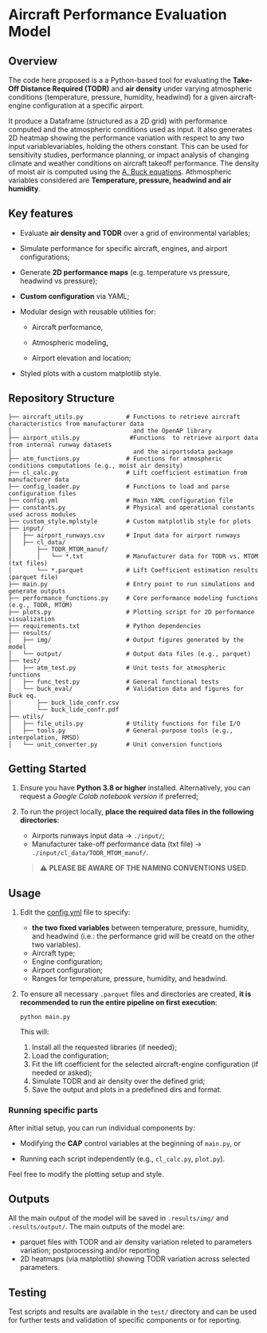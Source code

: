 # Aircraft Performance Evaluation Model

## Overview
The code here proposed is a a Python-based tool for evaluating the **Take-Off Distance Required (TODR)** and **air density** under varying atmospheric conditions (temperature, pressure, humidity, headwind) for a given aircraft-engine configuration at a specific airport.

It produce a Dataframe (structured as a 2D grid) with performance computed and the atmospheric conditions used as input.
It also generates 2D heatmap showing the performance variation with respect to any two input variablevariables, holding the others constant. 
This can be used for sensitivity studies, performance planning, or impact analysis of changing climate and weather conditions on aircraft takeoff performance.
The density of moist air is computed using the [A. Buck equations](https://en.wikipedia.org/wiki/Arden_Buck_equation).
Athmospheric variables considered are **Temperature, pressure, headwind and air humidity**.

## Key features
- Evaluate **air density and TODR** over a grid of environmental variables;

- Simulate performance for specific aircraft, engines, and airport configurations;

- Generate **2D performance maps** (e.g. temperature vs pressure, headwind vs pressure);

- **Custom configuration** via YAML;

- Modular design with reusable utilities for:

    * Aircraft performance,

    *   Atmospheric modeling,

    * Airport elevation and location;

- Styled plots with a custom matplotlib style.

## Repository Structure
```
├── aircraft_utils.py            # Functions to retrieve aircraft characteristics from manufacturer data
│                                  and the OpenAP library
├── airport_utils.py              #Functions  to retrieve airport data from internal runway datasets 
│                                  and the airportsdata package
├── atm_functions.py             # Functions for atmospheric conditions computations (e.g., moist air density)
├── cl_calc.py                   # Lift coefficient estimation from manufacturer data 
├── config_loader.py             # Functions to load and parse configuration files
├── config.yml                   # Main YAML configuration file
├── constants.py                 # Physical and operational constants used across modules
├── custom_style.mplstyle        # Custom matplotlib style for plots
├── input/
│   ├── airport_runways.csv      # Input data for airport runways
│   ├── cl_data/
│       ├── TODR_MTOM_manuf/
│       │   └── *.txt            # Manufacturer data for TODR vs. MTOM (txt files)
│       └── *.parquet            # Lift Coefficient estimation results (parquet file)
├── main.py                      # Entry point to run simulations and generate outputs
├── performance_functions.py     # Core performance modeling functions (e.g., TODR, MTOM)
├── plots.py                     # Plotting script for 2D performance visualization
├── requirements.txt             # Python dependencies
├── results/
│   ├── img/                     # Output figures generated by the model
│   └── output/                  # Output data files (e.g., parquet)
├── test/
│   ├── atm_test.py              # Unit tests for atmospheric functions
│   ├── func_test.py             # General functional tests
│   └── buck_eval/               # Validation data and figures for Buck eq.
│       ├── buck_lide_confr.csv
│       └── buck_lide_confr.pdf
├── utils/
│   ├── file_utils.py            # Utility functions for file I/O
│   ├── tools.py                 # General-purpose tools (e.g., interpolation, RMSD)
│   └── unit_converter.py        # Unit conversion functions
```


## Getting Started
1) Ensure you have **Python 3.8 or higher** installed. Alternatively, you can request a *Google Colab notebook version* if preferred;

2) To run the project locally, **place the required data files in the following directories**:
    - Airports runways input data $→$ `./input/`; 
    - Manufacturer take-off performance data (txt file) $→$ `./input/cl_data/TODR_MTOM_manuf/`. 
    
    > :warning: **PLEASE BE AWARE OF THE NAMING CONVENTIONS USED**.

## Usage
1) Edit the [config.yml]('config.yml') file to specify:

    - **the two fixed variables** between  temperature, pressure, humidity, and headwind (i.e.: the performance grid will be creatd on the other two variables).
    - Aircraft type;
    - Engine configuration;
    - Airport configuration;
    - Ranges for temperature, pressure, humidity, and headwind.

2) To ensure all necessary `.parquet` files and directories are created, **it is recommended to run the entire pipeline on first execution**:
    ```
    python main.py
    ```
    This will:
    1. Install all the requested libraries (if needed);
    2. Load the configuration;
    3. Fit the lift coefficient for the selected aircraft-engine configuration (if needed or asked);
    4. Simulate TODR and air density over the defined grid;
    5. Save the output and plots in a predefined dirs and format.

### Running specific parts
After initial setup, you can run individual components by:
- Modifying the **CAP** control variables at the beginning of `main.py`, or

- Running each script independently (e.g., `cl_calc.py`, `plot.py`).

Feel free to modify the plotting setup and style.

## Outputs
All the main output of the model will be saved in `.results/img/` and  `.results/output/`. The main outputs of the model are:
- parquet files  with TODR and air density variation releted to parameters variation; postprocessing and/or reporting 
- 2D heatmaps (via matplotlib) showing TODR variation across selected parameters.

## Testing
Test scripts and results are available in the `test/` directory and can be used for further tests and validation of specific components or for reporting.
